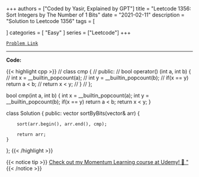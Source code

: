 
+++
authors = ["Coded by Yasir, Explained by GPT"]
title = "Leetcode 1356: Sort Integers by The Number of 1 Bits"
date = "2021-02-11"
description = "Solution to Leetcode 1356"
tags = [
    
]
categories = [
    "Easy"
]
series = ["Leetcode"]
+++



[`Problem Link`](https://leetcode.com/problems/sort-integers-by-the-number-of-1-bits/description/)

---

**Code:**

{{< highlight cpp >}}
// class cmp {
//     public:
//     bool operator() (int a, int b) {
//         int x = __builtin_popcount(a);
//         int y = __builtin_popcount(b);
//         if(x == y) return a < b;
//         return x < y;
//     }
// };

bool cmp(int a, int b) {
        int x = __builtin_popcount(a);
        int y = __builtin_popcount(b);
        if(x == y) return a < b;
        return x < y;
}

class Solution {
public:
    vector<int> sortByBits(vector<int>& arr) {
        
        sort(arr.begin(), arr.end(), cmp);

        return arr;
    }
};
{{< /highlight >}}


{{< notice tip >}}
[Check out my Momentum Learning course at Udemy! 🚀 "](https://www.udemy.com/course/blind-75-the-data-structures-and-algorithms-essentials/)
{{< /notice >}}

